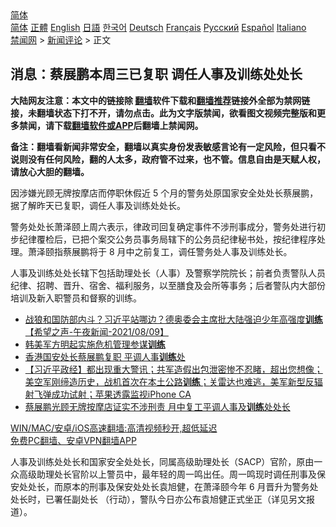  <!-- 面包屑导航 --> <div class="breadcrumb"><!-- GTranslate: https://gtranslate.io/ -->  <div class="switcher notranslate">  <div class="selected">  <a href="#" onclick="return false;"> 简体</a>  </div>  <div class="option">  <a href="https://www.bannedbook.org" onclick="doGTranslate('zh-CN|zh-CN');jQuery('div.switcher div.selected a').html(jQuery(this).html());return false;" title="简体中文" class="nturl selected"> 简体</a>  <a href="https://www.bannedbook.org/zh-tw/" onclick="doGTranslate('zh-CN|zh-TW');jQuery('div.switcher div.selected a').html(jQuery(this).html());return false;" title="繁體中文" class="nturl"> 正體</a>  <a href="https://www.bannedbook.org/en/" onclick="doGTranslate('zh-CN|en');jQuery('div.switcher div.selected a').html(jQuery(this).html());return false;" title="English" class="nturl"> English</a>  <a href="https://www.bannedbook.org/ja/" onclick="doGTranslate('zh-CN|ja');jQuery('div.switcher div.selected a').html(jQuery(this).html());return false;" title="日本語" class="nturl"> 日語</a>  <a href="https://www.bannedbook.org/ko/" onclick="doGTranslate('zh-CN|ko');jQuery('div.switcher div.selected a').html(jQuery(this).html());return false;" title="한국어" class="nturl"> 한국어</a>  <a href="https://www.bannedbook.org/de/" onclick="doGTranslate('zh-CN|de');jQuery('div.switcher div.selected a').html(jQuery(this).html());return false;" title="Deutsch" class="nturl"> Deutsch</a>  <a href="https://www.bannedbook.org/fr/" onclick="doGTranslate('zh-CN|fr');jQuery('div.switcher div.selected a').html(jQuery(this).html());return false;" title="Français" class="nturl"> Français</a>  <a href="https://www.bannedbook.org/ru/" onclick="doGTranslate('zh-CN|ru');jQuery('div.switcher div.selected a').html(jQuery(this).html());return false;" title="Русский" class="nturl"> Русский</a>  <a href="https://www.bannedbook.org/es/" onclick="doGTranslate('zh-CN|es');jQuery('div.switcher div.selected a').html(jQuery(this).html());return false;" title="Español" class="nturl"> Español</a>  <a href="https://www.bannedbook.org/it/" onclick="doGTranslate('zh-CN|it');jQuery('div.switcher div.selected a').html(jQuery(this).html());return false;" title="Italiano" class="nturl"> Italiano</a>  </div>  </div>      <div class='breadcrumb-sub'><!-- Breadcrumb NavXT 6.3.0 --> <a href="https://www.bannedbook.org/" class="home">禁闻网</a> &gt; <a href="https://www.bannedbook.org/bnews/comments/" class="category">新闻评论</a> &gt; 正文</div></div><h2>消息：蔡展鹏本周三已复职 调任人事及训练处处长</h2> <p class="notice"><b>大陆网友注意：本文中的链接除 <a href="https://github.com/bannedbook/fanqiang" >翻墙</a>软件下载和<a href="https://github.com/killgcd/justmysocks/blob/master/README.md">翻墙推荐</a>链接外全部为禁网链接，未翻墙状态下打不开，请勿点击。此为文字版禁闻，欲看图文视频完整版和更多禁闻，请下载<a href="https://github.com/bannedbook/fanqiang">翻墙软件或APP</a>后翻墙上禁闻网。</p><p>备注：翻墙看新闻非常安全，翻墙以真实身份发表敏感言论有一定风险，但只看不说则没有任何风险，翻的人太多，政府管不过来，也不管。信息自由是天赋人权，请放心大胆的翻墙。</b></p>  <div class="entry">  <p>因涉嫌光顾无牌按摩店而停职休假近 5 个月的警务处原国家安全处处长蔡展鹏，据了解昨天已复职，调任人事及训练处处长。</p> <p>警务处处长萧泽颐上周六表示，律政司回复确定事件不涉刑事成分，警务处进行初步纪律覆检后，已把个案交公务员事务局辖下的公务员纪律秘书处，按纪律程序处理。萧泽颐指蔡展鹏将于 8 月中之前复工，调任警务处人事及训练处长。</p>  <p>人事及训练处处长辖下包括助理处长（人事）及警察学院院长；前者负责警队人员纪律、招聘、晋升、宿舍、福利服务，以至膳食及会所等事务；后者警队内大部份培训及新入职警员和督察的训练。</p> <ul class='op-related-articles' title='相关阅读'> <li><a href='https://www.bannedbook.org/bnews/comments/20210810/1603641.html' target='_blank'>战狼和国防部内斗？习近平站哪边？德奥委会主席批大陆强迫少年高强度<b>训练</b>【希望之声-午夜新闻-2021/08/09】</a></li> <li><a href='https://www.bannedbook.org/bnews/baitai/20210809/1603232.html' target='_blank'>韩美军方明起实施危机管理参谋<b>训练</b></a></li> <li><a href='https://www.bannedbook.org/bnews/baitai/20210808/1602663.html' target='_blank'>香港国安处长蔡展鹏复职 平调人事<b>训练</b>处</a></li> <li><a href='https://www.bannedbook.org/bnews/bannedvideo/20210808/1602272.html' target='_blank'>【习近平政经】都出现重大警讯；共军造假出包泄密惨不忍睹，超出您想像；美空军刚缔造历史，战机首次在本土公路<b>训练</b>；关雷达也难逃，美军新型反辐射飞弹成功试射；苹果透露监视iPhone CA</a></li> <li><a href='https://www.bannedbook.org/bnews/headline/20210807/1602214.html' target='_blank'>蔡展鹏光顾无牌按摩店证实不涉刑责 月中复工平调人事及<b>训练</b>处处长</a></li> </ul> <p class="texttj"> <a href="https://github.com/bannedbook/fanqiang/wiki/V2ray%E6%9C%BA%E5%9C%BA" target="_blank">WIN/MAC/安卓/iOS高速翻墙:高清视频秒开,超低延迟</a><br/> <a href="https://github.com/bannedbook/fanqiang/wiki/%E7%A6%81%E9%97%BB%E7%BD%91%E5%AE%89%E5%8D%93%E7%BF%BB%E5%A2%99%E6%96%B0%E9%97%BBAPP" target="_blank">免费PC翻墙、安卓VPN翻墙APP</a></p> <p>人事及训练处处长和国家安全处处长，同属高级助理处长（SACP）官阶，原由一众高级助理处长官阶以上警员中，最年轻的周一鸣出任。周一鸣现时调任刑事及保安处处长，而原本的刑事及保安处处长袁旭健，在萧泽颐今年 6 月晋升为警务处处长时，已署任副处长 （行动），警队今日亦公布袁旭健正式坐正（详见另文报道）。</p><a name='sharetosocial'></a>  <div style="margin-bottom:5px;padding-bottom:5px;clear:both"> <div id="archive-pix-1" class="banner-ads"> <!-- AuctionX Display platform tag START --> <div id="26318x728x90x621x_ADSLOT2" clicktrack="%%CLICK_URL_ESC%%"></div> <!-- AuctionX Display platform tag END --> </div> <div id="archive-pix-2" class="banner-ads"> <!-- AuctionX Display platform tag START --> <div id="26315x300x250x621x_ADSLOT2" clicktrack="%%CLICK_URL_ESC%%"></div> <!-- AuctionX Display platform tag END --> </div> </div>  <div id="archive-pix-1" class="banner-ads"> <!-- AuctionX Display platform tag START --> <div id="26318x728x90x621x_ADSLOT3" clicktrack="%%CLICK_URL_ESC%%"></div> <!-- AuctionX Display platform tag END --> </div> </div><!--END ENTRY--> 